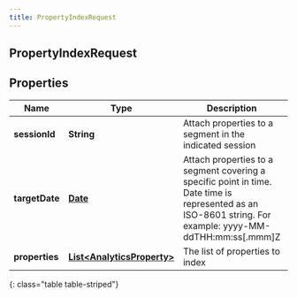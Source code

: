 ```yaml
---
title: PropertyIndexRequest
---
```


## PropertyIndexRequest

## Properties

| Name           | Type                                                                           | Description                                                                                                                                               | Notes |
| -------------- | ------------------------------------------------------------------------------ | --------------------------------------------------------------------------------------------------------------------------------------------------------- | ----- |
| **sessionId**  | <!----><!---->**String**<!---->                                                | Attach properties to a segment in the indicated session                                                                                                   |       |
| **targetDate** | <!----><!---->[**Date**](Date.md)<!---->                                       | Attach properties to a segment covering a specific point in time. Date time is represented as an ISO-8601 string. For example: yyyy-MM-ddTHH:mm:ss[.mmm]Z |       |
| **properties** | <!----><!---->[**List&lt;AnalyticsProperty&gt;**](AnalyticsProperty.md)<!----> | The list of properties to index                                                                                                                           |       |

{: class="table table-striped"}
